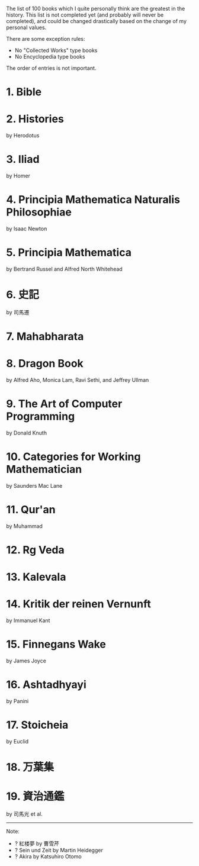 The list of 100 books which I quite personally think are the greatest in the history. This list is not completed yet (and probably will never be completed), and could be changed drastically based on the change of my personal values.

There are some exception rules:
- No "Collected Works" type books
- No Encyclopedia type books

The order of entries is not important.

# 1. Bible

# 2. Histories

by Herodotus

# 3. Iliad

by Homer

# 4. Principia Mathematica Naturalis Philosophiae

by Isaac Newton

# 5. Principia Mathematica

by Bertrand Russel and Alfred North Whitehead

# 6. 史記

by 司馬遷

# 7. Mahabharata

# 8. Dragon Book

by Alfred Aho, Monica Lam, Ravi Sethi, and Jeffrey Ullman

# 9. The Art of Computer Programming

by Donald Knuth

# 10. Categories for Working Mathematician

by Saunders Mac Lane

# 11. Qur'an

by Muhammad

# 12. Rg Veda

# 13. Kalevala

# 14. Kritik der reinen Vernunft

by Immanuel Kant

# 15. Finnegans Wake

by James Joyce

# 16. Ashtadhyayi

by Panini

# 17. Stoicheia

by Euclid

# 18. 万葉集

# 19. 資治通鑑

by 司馬光 et al.

---

Note:
- ? 紅楼夢 by 曹雪芹
- ? Sein und Zeit by Martin Heidegger
- ? Akira by Katsuhiro Otomo
